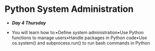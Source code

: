 # Python System Administration
- ***Day 4 Thursday***

- You will learn how to:•Define system administration•Use Python functions to manage users•Handle packages in Python code•Use os.system() and subprocess.run() to run bash commands in Python
